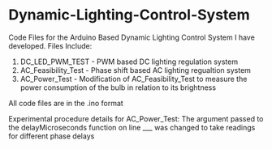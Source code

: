 # Dynamic-Lighting-Control-System
Code Files for the Arduino Based Dynamic Lighting Control System I have developed. 
Files Include:
1. DC_LED_PWM_TEST - PWM based DC lighting regulation system
2. AC_Feasibility_Test - Phase shift based AC lighting regualtion system
3. AC_Power_Test - Modification of AC_Feasibility_Test to measure the power consumption of the bulb in relation to its brightness

All code files are in the .ino format

Experimental procedure details for AC_Power_Test:
The argument passed to the delayMicroseconds function on line ___ was changed to take readings for different phase delays
